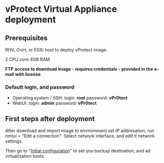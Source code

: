 # vProtect Virtual Appliance deployment

## Prerequisites

RHV, Ovirt, or ESXi host to deploy vProtect image.

2 CPU core 4GB RAM

**FTP access to download image - requires credentials - provided in the e-mail with license**

### Default login, and password 

* Operating system / SSH: login: **root** password: **vPr0tect**
* WebUI: login: **admin** password: **vPr0tect**

## First steps after deployment

After download and import image to enviroinment set IP addresation, run nmtui &gt; "Edit a connection". Select network interface, and edit it network settings.

Then go to "[Initial configuration](../initial_config/)" to set you backup destination, and ad virtualization hosts.

